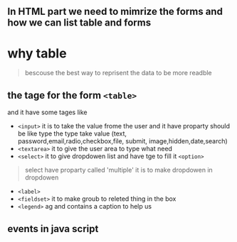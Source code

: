 ## In HTML part we need to mimrize the forms and how we can list table and forms 

# why table 
> bescouse the best way to reprisent the data to be more readble 

## the tage for the form  `<table>` 
and it have some tages like 
- `<input>` it is to take the value frome the user and it have proparty should be like type 
the type take value (text, password,email,radio,checkbox,file, submit, image,hidden,date,search)
- `<textarea>` it to give the user area to type what need 
- `<select>` it to give dropdowen list and have tge to fill it `<option>` 
> select have proparty called 'multiple' it is to make dropdowen in dropdowen
- `<label>` 
- `<fieldset>` it to make groub to releted thing in the box 
- `<legend>` ag and contains a caption to help us
## events in java script
